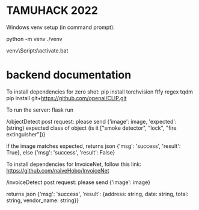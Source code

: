 # TAMUHACK 2022

Windows venv setup (in command prompt):

python -m venv ./venv 

venv\Scripts\activate.bat





# backend documentation
To install dependencies for zero shot:
pip install torchvision ftfy regex tqdm
pip install git+https://github.com/openai/CLIP.git

To run the server: flask run

/objectDetect
post request: 
please send {'image': image, 'expected': (string) expected class of object (is it ["smoke detector", "lock", "fire extinguisher"])}

if the image matches expected, returns json {'msg': 'success', 'result': True}, else {'msg': 'success', 'result': False}

To install dependencies for InvoiceNet, follow this link: https://github.com/naiveHobo/InvoiceNet

/invoiceDetect
post request: 
please send {'image': image}

returns json {'msg': 'success', 'result': {address: string, date: string, total: string, vendor_name: string}}